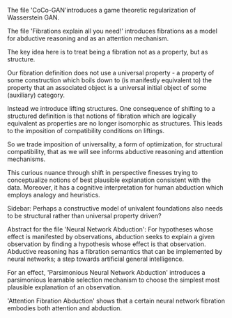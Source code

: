 The file 'CoCo-GAN'introduces a game theoretic regularization of Wasserstein GAN.

The file 'Fibrations explain all you need!' introduces fibrations as a model for abductive reasoning and as an attention mechanism.

The key idea here is to treat being a fibration not as a property, but as structure.

Our fibration definition does not use a universal property - a property of some construction which boils down to (is manifestly equivalent to) the property that an associated object is a universal initial object of some (auxiliary) category.
 
Instead we introduce lifting structures.  One consequence of shifting to a structured definition is that notions of fibration which are logically equivalent as properties are no longer isomorphic as structures.  This leads to the imposition of compatibility conditions on liftings. 

So we trade imposition of universality, a form of optimization, for structural compatibility, that as we will see informs abductive reasoning and attention mechanisms.  

This curious nuance through shift in perspective finesses trying to conceptualize notions of best plausible explanation consistent with the data.  Moreover, it has a cognitive interpretation for human abduction which employs analogy and heuristics.  

Sidebar:  Perhaps a constructive model of univalent foundations also needs to be structural rather than universal property driven?


Abstract for the file 'Neural Network Abduction':
For hypotheses whose effect is manifested by observations, abduction seeks to explain a given observation by finding a hypothesis whose effect is that observation.  Abductive reasoning has a fibration semantics that can be implemented by neural networks; a step towards artificial general intelligence.  


For an effect, 'Parsimonious Neural Network Abduction' introduces a parsimonious learnable selection mechanism to choose the simplest most plausible explanation of an observation.


'Attention Fibration Abduction' shows that a certain neural network fibration embodies both attention and abduction.
